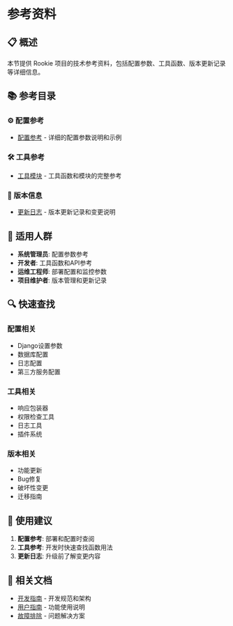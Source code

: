 # 参考资料

## 📋 概述

本节提供 Rookie 项目的技术参考资料，包括配置参数、工具函数、版本更新记录等详细信息。

## 📚 参考目录

### ⚙️ 配置参考
- [配置参考](configuration.md) - 详细的配置参数说明和示例

### 🛠️ 工具参考
- [工具模块](utils.md) - 工具函数和模块的完整参考

### 📝 版本信息
- [更新日志](changelog.md) - 版本更新记录和变更说明

## 🎯 适用人群

- **系统管理员**: 配置参数参考
- **开发者**: 工具函数和API参考
- **运维工程师**: 部署配置和监控参数
- **项目维护者**: 版本管理和更新记录

## 🔍 快速查找

### 配置相关
- Django设置参数
- 数据库配置
- 日志配置
- 第三方服务配置

### 工具相关
- 响应包装器
- 权限检查工具
- 日志工具
- 插件系统

### 版本相关
- 功能更新
- Bug修复
- 破坏性变更
- 迁移指南

## 📖 使用建议

1. **配置参考**: 部署和配置时查阅
2. **工具参考**: 开发时快速查找函数用法
3. **更新日志**: 升级前了解变更内容

## 🔗 相关文档

- [开发指南](../developer-guide/README.md) - 开发规范和架构
- [用户指南](../user-guide/README.md) - 功能使用说明
- [故障排除](../troubleshooting/README.md) - 问题解决方案